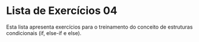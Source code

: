# Lista de Exercícios 04

Esta lista apresenta exercícios para o treinamento do conceito de estruturas condicionais (if, else-if e else).
